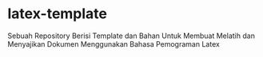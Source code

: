 # latex-template
Sebuah Repository Berisi Template dan Bahan Untuk Membuat Melatih dan Menyajikan Dokumen Menggunakan Bahasa Pemograman Latex
